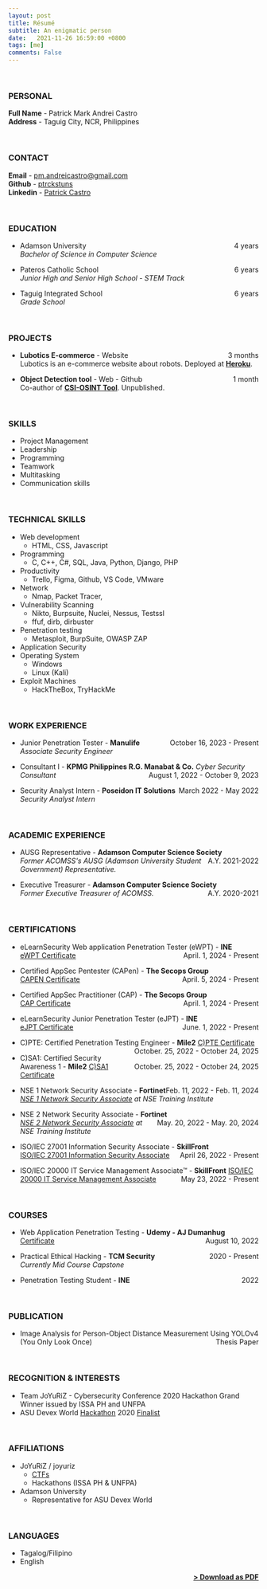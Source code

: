 ```yaml
---
layout: post
title: Résumé
subtitle: An enigmatic person
date:   2021-11-26 16:59:00 +0800
tags: [me]
comments: False
---
```


<br>

### PERSONAL
**Full Name** - Patrick Mark Andrei Castro <br>
**Address** - Taguig City, NCR, Philippines

<br>

### CONTACT
**Email** - pm.andreicastro@gmail.com <br>
**Github** - <a href="https://github.com/ptrckstuns">ptrckstuns</a> <br>
**Linkedin** - <a href="https://in.linkedin.com/in/ptrckstuns">Patrick Castro</a>

<br>

### EDUCATION
- Adamson University <span style="float: right; ">4 years</span>  
  *Bachelor of Science in Computer Science* <br>

- Pateros Catholic School <span style="float: right; ">6 years</span>  
  *Junior High and Senior High School - STEM Track* <br>

- Taguig Integrated School <span style="float: right; ">6 years</span>  
  *Grade School* <br>

<br>

### PROJECTS
- **Lubotics E-commerce** - Website <span style="float: right; ">3 months</span>  
  Lubotics is an e-commerce website about robots. Deployed at <strong><a href="http://lubotics.herokuapp.com">Heroku</a></strong>.

- **Object Detection tool** - Web - Github <span style="float: right; ">1 month</span>  
  Co-author of <strong><a href="https://github.com/aerasmo/csi-osint-tool">CSI-OSINT Tool</a></strong>. Unpublished.

<br>

### SKILLS
- Project Management
- Leadership
- Programming
- Teamwork
- Multitasking
- Communication skills

<br>

### TECHNICAL SKILLS
- Web development
  - HTML, CSS, Javascript
- Programming
  - C, C++, C#, SQL, Java, Python, Django, PHP
- Productivity
  - Trello, Figma, Github, VS Code, VMware
- Network
  - Nmap, Packet Tracer, 
- Vulnerability Scanning
  - Nikto, Burpsuite, Nuclei, Nessus, Testssl
  - ffuf, dirb, dirbuster
- Penetration testing
  - Metasploit, BurpSuite, OWASP ZAP
- Application Security
- Operating System
  - Windows
  - Linux (Kali)
- Exploit Machines
  - HackTheBox, TryHackMe

<br>

### WORK EXPERIENCE

- Junior Penetration Tester - **Manulife** <span style="float: right; ">October 16, 2023 - Present</span> 
  *Associate Security Engineer* 

- Consultant I - **KPMG Philippines R.G. Manabat & Co.** <span style="float: right; ">August 1, 2022 - October 9, 2023</span> 
  *Cyber Security Consultant* 

- Security Analyst Intern - **Poseidon IT Solutions** <span style="float: right; ">March 2022 - May 2022</span>  
  *Security Analyst Intern*

<br>

### ACADEMIC EXPERIENCE

- AUSG Representative - **Adamson Computer Science Society** <span style="float: right; ">A.Y. 2021-2022</span>  
  *Former ACOMSS's AUSG (Adamson University Student Government) Representative.*

- Executive Treasurer - **Adamson Computer Science Society** <span style="float: right; ">A.Y. 2020-2021</span>  
  *Former Executive Treasurer of ACOMSS.*

<br>

### CERTIFICATIONS

- eLearnSecurity Web application Penetration Tester (eWPT) - **INE** <span style="float: right; ">April. 1, 2024 - Present</span>  
[eWPT Certificate](https://certs.ine.com/24edca76-3f78-43cc-bf50-36cf70257181)

- Certified AppSec Pentester (CAPen) - **The Secops Group** <span style="float: right; ">April. 5, 2024 - Present</span>  
[CAPEN Certificate](https://candidate.speedexam.net/certificate.aspx?SSTATE=am4131EniU8ntjp4bO5mXY6b2iyycx66eVcTS/k+pJ15/sPepkuMHQ/iOoWuXi6YeEmQL30ZxMJSKUFHtnJVmW4aHKzlxgs/qF/SVeGNmVo=)

- Certified AppSec Practitioner (CAP)  - **The Secops Group** <span style="float: right; ">April. 1, 2024 - Present</span>  
[CAP Certificate](https://candidate.speedexam.net/certificate.aspx?SSTATE=am4131EniU8ntjp4bO5mXSROnLlms+wm7eniVkroNQE2lVG/efnt8E/vRjD/jOac5v7kLIDqCZ9w/JHSVicELTPwXdOcSjlhixQznP3QE/c=)

- eLearnSecurity Junior Penetration Tester (eJPT) - **INE** <span style="float: right; ">June. 1, 2022 - Present</span>  
[eJPT Certificate](https://verified.elearnsecurity.com/certificates/2168a058-8b0a-4429-a23f-c695dc26361a)

- C)PTE: Certified Penetration Testing Engineer - **Mile2** <span style="float: right; ">October. 25, 2022 - October 24, 2025</span>
[C)PTE Certificate](https://www.mile2.com/certificates/mile2-certificate-template/?quiz=7876&cert-nonce=758fd29726&time=1666806228)

- C)SA1: Certified Security Awareness 1 - **Mile2** <span style="float: right; ">October. 25, 2022 - October 24, 2025</span>
[C)SA1 Certificate](https://www.mile2.com/certificates/mile2-certificate-template/?quiz=13726&cert-nonce=d4eee278d0&time=1666714561)

- NSE 1 Network Security Associate - **Fortinet** <span style="float: right; ">Feb. 11, 2022 - Feb. 11, 2024</span>  
*[NSE 1 Network Security Associate](https://training.fortinet.com/mod/customcert/verify_certificate.php) at NSE Training Institute*

- NSE 2 Network Security Associate - **Fortinet** <span style="float: right; ">May. 20, 2022 - May. 20, 2024</span>  
*[NSE 2 Network Security Associate](https://training.fortinet.com/mod/customcert/verify_certificate.php) at NSE Training Institute*

- ISO/IEC 27001 Information Security Associate - **SkillFront** <span style="float: right; ">April 26, 2022 - Present</span>  
[ISO/IEC 27001 Information Security Associate](https://www.skillfront.com/Badges/61166108718252)

- ISO/IEC 20000 IT Service Management Associate™ - **SkillFront** <span style="float: right; ">May 23, 2022 - Present</span> 
[ISO/IEC 20000 IT Service Management Associate](https://www.skillfront.com/Badges/01071034286492) 

<br>

### COURSES
- Web Application Penetration Testing - **Udemy - AJ Dumanhug** <span style="float: right;">August 10, 2022</span>  
[Certificate](https://www.udemy.com/certificate/UC-1a3924a8-6fdc-45ea-ae03-813c3b519577/)

- Practical Ethical Hacking - **TCM Security** <span style="float: right;">2020 - Present</span>  
*Currently Mid Course Capstone*

- Penetration Testing Student - **INE** <span style="float: right;">2022</span>  

<br>

### PUBLICATION
- Image Analysis for Person-Object Distance Measurement Using YOLOv4 (You Only Look Once) <span style="float: right; ">Thesis Paper</span>

<br>

### RECOGNITION & INTERESTS
- Team JoYuRiZ - Cybersecurity Conference 2020 Hackathon Grand Winner issued by ISSA PH and UNFPA
- ASU Devex World <a href="https://pages.devex.com/devex-world-2020-hackathon.html">Hackathon</a> 2020 <a href="https://youtu.be/ZoB3PmofY2s">Finalist</a>

<br>

### AFFILIATIONS
- JoYuRiZ / joyuriz
  - <a href="https://ctftime.org/team/163844">CTFs</a>
  - Hackathons (ISSA PH & UNFPA)
- Adamson University 
  - Representative for ASU Devex World

<br>

### LANGUAGES
- Tagalog/Filipino
- English

<span style="float: right; "><a href="{{ '/assets/pdf/resume-2025.pdf' | prepend: site.baseurl }}"><strong>> Download as PDF</strong></a> </span>
<br>